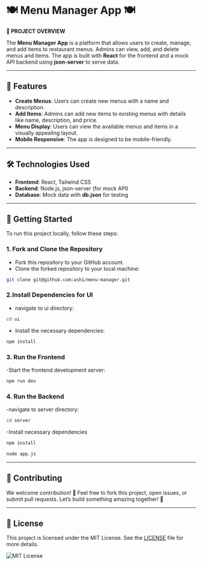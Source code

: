 # 🍽️ **Menu Manager App** 🍽️

**📄 PROJECT OVERVIEW**

The **Menu Manager App** is a platform that allows users to create, manage, and add items to restaurant menus. Admins can view, add, and delete menus and items. The app is built with **React** for the frontend and a mock API backend using **json-server** to serve data.

---

## 🚀 Features

- **Create Menus**: Users can create new menus with a name and description.
- **Add Items**: Admins can add new items to existing menus with details like name, description, and price.
- **Menu Display**: Users can view the available menus and items in a visually appealing layout.
- **Mobile Responsive**: The app is designed to be mobile-friendly.

---

## 🛠️ Technologies Used

- **Frontend**: React, Tailwind CSS
- **Backend**: Node.js, json-server (for mock API)
- **Database**: Mock data with **db.json** for testing

---

## 🏁 Getting Started

To run this project locally, follow these steps:

### 1. Fork and Clone the Repository

- Fork this repository to your GitHub account.
- Clone the forked repository to your local machine:

```bash
git clone git@github.com:ashi/menu-manager.git

```

### 2.Install Dependencies for UI
- navigate to ui directory:

```bash
cd ui
```
- Install the necessary dependencies:

```bash
npm install
```
### 3. Run the Frontend
-Start the frontend development server:

```bash
npm run dev
```
### 4. Run the   Backend
-navigate to server directory:

```bash
cd server
```

-Install necessary dependencies

```bash
npm install
```

```bash
node app.js
```
---

## 🤝 Contributing

We welcome contribution! 🙌 Feel free to fork this project, open issues, or submit pull requests. Let’s build something amazing together! 🚀

---
## 📝 License

This project is licensed under the MIT License. See the [LICENSE](LICENSE) file for more details.

![MIT License](https://img.shields.io/badge/License-MIT-blue.svg)
